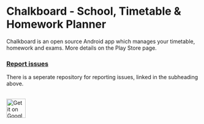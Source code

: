 # Chalkboard - School, Timetable & Homework Planner

Chalkboard is an open source Android app which manages your timetable, homework and exams. More details on the Play Store page.

### [Report issues](https://github.com/arminghofrani/chalkboard-issue-tracker)

There is a seperate repository for reporting issues, linked in the subheading above.

<br />

<a href="https://play.google.com/store/apps/details?id=com.ghofrani.classapp">
  <img height="50" alt="Get it on Google Play"
       src="https://play.google.com/intl/en_us/badges/images/apps/en-play-badge.png" />
</a>
